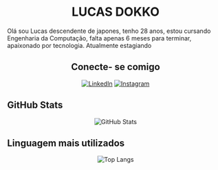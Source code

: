 

<center>

# LUCAS DOKKO
</center>

Olá sou Lucas descendente de japones, tenho 28 anos, estou cursando Engenharia da Computação, falta apenas 6 meses para terminar, apaixonado por tecnologia. Atualmente estagiando

<center>

## Conecte- se comigo

</center>

<center>

[![LinkedIn](https://img.shields.io/badge/LinkedIn-000000?style=for-the-badge&logo=linkedin&logoColor=E94D5F)](https://www.linkedin.com/in/lucas-dokko-3644b61b4/)  [![Instagram](https://img.shields.io/badge/-Instagram-000000?style=for-the-badge&logo=instagram&logoColor=E94D5F)](https://www.instagram.com/lucasdokko/)
</center>


## GitHub Stats
<center>

![GitHub Stats](https://github-readme-stats.vercel.app/api?username=lucasdokko&theme=transparent&bg_color=000000&border_color=E94D5F&show_icons=true&icon_color=E94D5F&title_color=E94D5F&text_color=FFF&hide_title=true&hide=issues)

</center>


## Linguagem mais utilizados

<center>

![Top Langs](https://github-readme-stats-git-masterrstaa-rickstaa.vercel.app/api/top-langs/?username=lucasdokko&bg_color=000&border_color=E94D5F&title_color=E94D5F&text_color=FFF)

</center>